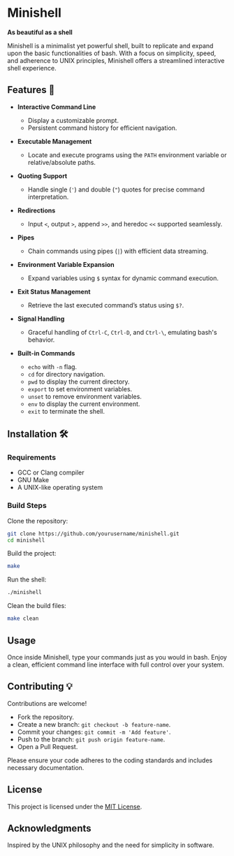 # Minishell  
**As beautiful as a shell**  

Minishell is a minimalist yet powerful shell, built to replicate and expand upon the basic functionalities of bash. With a focus on simplicity, speed, and adherence to UNIX principles, Minishell offers a streamlined interactive shell experience.

## Features 🧩
- **Interactive Command Line**  
  - Display a customizable prompt.  
  - Persistent command history for efficient navigation.  

- **Executable Management**  
  - Locate and execute programs using the `PATH` environment variable or relative/absolute paths.  

- **Quoting Support**  
  - Handle single (`'`) and double (`"`) quotes for precise command interpretation.  

- **Redirections**  
  - Input `<`, output `>`, append `>>`, and heredoc `<<` supported seamlessly.  

- **Pipes**  
  - Chain commands using pipes (`|`) with efficient data streaming.  

- **Environment Variable Expansion**  
  - Expand variables using `$` syntax for dynamic command execution.  

- **Exit Status Management**  
  - Retrieve the last executed command’s status using `$?`.  

- **Signal Handling**  
  - Graceful handling of `Ctrl-C`, `Ctrl-D`, and `Ctrl-\`, emulating bash's behavior.  

- **Built-in Commands**  
  - `echo` with `-n` flag.  
  - `cd` for directory navigation.  
  - `pwd` to display the current directory.  
  - `export` to set environment variables.  
  - `unset` to remove environment variables.  
  - `env` to display the current environment.  
  - `exit` to terminate the shell.

## Installation 🛠️

### Requirements  
- GCC or Clang compiler  
- GNU Make  
- A UNIX-like operating system  

### Build Steps  
Clone the repository:  
```bash  
git clone https://github.com/yourusername/minishell.git  
cd minishell  
```  

Build the project:  
```bash  
make  
```  

Run the shell:  
```bash  
./minishell  
```  

Clean the build files:  
```bash  
make clean  
```  

## Usage  
Once inside Minishell, type your commands just as you would in bash. Enjoy a clean, efficient command line interface with full control over your system.  

## Contributing 💡
Contributions are welcome!  
- Fork the repository.  
- Create a new branch: `git checkout -b feature-name`.  
- Commit your changes: `git commit -m 'Add feature'`.  
- Push to the branch: `git push origin feature-name`.  
- Open a Pull Request.  

Please ensure your code adheres to the coding standards and includes necessary documentation.  

## License  
This project is licensed under the [MIT License](LICENSE).  

## Acknowledgments  
Inspired by the UNIX philosophy and the need for simplicity in software.  
